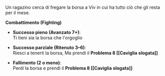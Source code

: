 Un ragazino cerca di fregare la borsa a Viv in cui ha tutto ciò che gli resta per il mese.

**Combattimento (Fighting)**

- **Successo pieno (Avanzato 7+)**:  
    Ti tieni sia la borsa che l'orgoglio
    
- **Successo parziale (Ritenuto 3–6)**:  
	Riesci a tenerti la borsa, Ma prendi il **Problema 8 [[Caviglia slogata]]**
    
- **Fallimento (2 o meno)**:  
    Perdi la borsa e prendi il **Problema 8 [[Caviglia slogata]]**